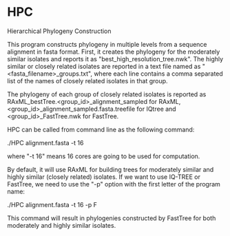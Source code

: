 # HPC
Hierarchical Phylogeny Construction

This program constructs phylogeny in multiple levels from a sequence alignment in fasta format. First, it creates the phylogeny for the moderately similar isolates and reports it as "best_high_resolution_tree.nwk". The highly similar or closely related isolates are reported in a text file named as "<fasta_filename>_groups.txt", where each line contains a comma separated list of the names of closely related isolates in that group.

The phylogeny of each group of closely related isolates is reported as RAxML_bestTree.<group_id>_alignment_sampled for RAxML, <group_id>_alignment_sampled.fasta.treefile for IQtree and <group_id>_FastTree.nwk for FastTree.  

HPC can be called from command line as the following command:

./HPC alignment.fasta -t 16

where "-t 16" means 16 cores are going to be used for computation. 

By default, it will use RAxML for building trees for moderately similar and highly similar (closely related) isolates. If we want to use IQ-TREE or FastTree, we need to use the "-p" option with the first letter of the program name:

./HPC alignment.fasta -t 16 -p F 

This command will result in phylogenies constructed by FastTree for both moderately and highly similar isolates. 
